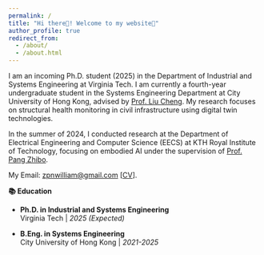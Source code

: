 ```yaml
---
permalink: /
title: "Hi there🙂! Welcome to my website🚀"
author_profile: true
redirect_from: 
  - /about/
  - /about.html
---
```


I am an incoming Ph.D. student (2025) in the Department of Industrial and Systems Engineering at Virginia Tech. I am currently a fourth-year undergraduate student in the Systems Engineering Department at City University of Hong Kong, advised by  [Prof. Liu Cheng](https://www.cityu.edu.hk/stfprofile/ChengLiu.htm). My research focuses on structural health monitoring in civil infrastructure using digital twin technologies.

In the summer of 2024, I conducted research at the Department of Electrical Engineering and Computer Science (EECS) at KTH Royal Institute of Technology, focusing on embodied AI under the supervision of [Prof. Pang Zhibo](https://www.kth.se/profile/zhibo).

My Email: zpnwilliam@gmail.com [[CV](../files/CV.pdf)].


**📚 Education**
- **Ph.D. in Industrial and Systems Engineering**  
  Virginia Tech | *2025 (Expected)*  

- **B.Eng. in Systems Engineering**  
  City University of Hong Kong | *2021-2025*  
